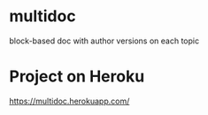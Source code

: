 # multidoc
block-based doc with author versions on each topic

# Project on Heroku
https://multidoc.herokuapp.com/
